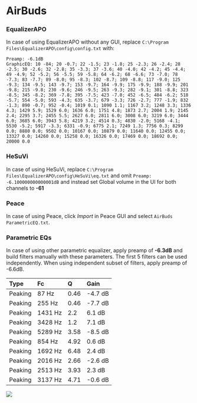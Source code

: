 # AirBuds

### EqualizerAPO
In case of using EqualizerAPO without any GUI, replace `C:\Program Files\EqualizerAPO\config\config.txt`
with:
```
Preamp: -6.1dB
GraphicEQ: 10 -84; 20 -0.7; 22 -1.5; 23 -1.8; 25 -2.3; 26 -2.4; 28 -2.5; 30 -2.6; 32 -2.8; 35 -3.3; 37 -3.6; 40 -4.0; 42 -4.2; 45 -4.4; 49 -4.9; 52 -5.2; 56 -5.5; 59 -5.8; 64 -6.2; 68 -6.6; 73 -7.0; 78 -7.3; 83 -7.7; 89 -8.0; 95 -8.3; 102 -8.7; 109 -8.8; 117 -9.0; 125 -9.3; 134 -9.5; 143 -9.7; 153 -9.7; 164 -9.9; 175 -9.9; 188 -9.9; 201 -9.8; 215 -9.8; 230 -9.6; 246 -9.5; 263 -9.3; 282 -9.1; 301 -8.8; 323 -8.5; 345 -8.2; 369 -7.8; 395 -7.5; 423 -7.0; 452 -6.5; 484 -6.2; 518 -5.7; 554 -5.0; 593 -4.3; 635 -3.7; 679 -3.3; 726 -2.7; 777 -1.9; 832 -1.3; 890 -0.7; 952 -0.4; 1019 0.1; 1090 1.1; 1167 3.2; 1248 3.3; 1336 4.3; 1429 5.9; 1529 6.0; 1636 6.0; 1751 4.8; 1873 2.7; 2004 1.9; 2145 2.4; 2295 3.7; 2455 5.5; 2627 6.0; 2811 6.0; 3008 6.0; 3219 6.0; 3444 6.0; 3685 6.0; 3943 5.8; 4219 3.2; 4514 0.3; 4830 -2.0; 5168 -4.1; 5530 -5.2; 5917 -3.3; 6331 -0.9; 6775 2.1; 7249 1.3; 7756 0.3; 8299 0.0; 8880 0.0; 9502 0.0; 10167 0.0; 10879 0.0; 11640 0.0; 12455 0.0; 13327 0.0; 14260 0.0; 15258 0.0; 16326 0.0; 17469 0.0; 18692 0.0; 20000 0.0
```

### HeSuVi
In case of using HeSuVi, replace `C:\Program Files\EqualizerAPO\config\HeSuVi\eq.txt` and omit `Preamp:
-6.100000000000001dB` and instead set Global volume in the UI for both channels to **-61**

### Peace
In case of using Peace, click *Import* in Peace GUI and select `AirBuds ParametricEQ.txt`.

### Parametric EQs
In case of using other parametric equalizer, apply preamp of **-6.3dB** and build filters manually
with these parameters. The first 5 filters can be used independently.
When using independent subset of filters, apply preamp of -6.6dB.

| Type    | Fc      |    Q | Gain    |
|:--------|:--------|:-----|:--------|
| Peaking | 87 Hz   | 0.46 | -4.7 dB |
| Peaking | 255 Hz  | 0.46 | -7.7 dB |
| Peaking | 1431 Hz | 2.2  | 6.1 dB  |
| Peaking | 3428 Hz | 1.2  | 7.1 dB  |
| Peaking | 5289 Hz | 3.58 | -8.5 dB |
| Peaking | 854 Hz  | 4.92 | 0.6 dB  |
| Peaking | 1692 Hz | 6.48 | 2.4 dB  |
| Peaking | 2016 Hz | 2.66 | -2.6 dB |
| Peaking | 2513 Hz | 3.93 | 2.3 dB  |
| Peaking | 3137 Hz | 4.71 | -0.6 dB |

![](https://raw.githubusercontent.com/jaakkopasanen/AutoEq/master/results/innerfidelity/sbaf-serious/AirBuds/AirBuds.png)